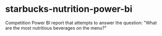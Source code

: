 # starbucks-nutrition-power-bi
Competition Power BI report that attempts to answer the question: "What are the most nutritious beverages on the menu?"
